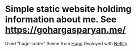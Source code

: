 # Simple static website holdimg information about me. See https://gohargasparyan.me/

Used "hugo-coder" theme from [Hugo](https://gohugo.io/)
Deployed with [Netlify](https://www.netlify.com/)
